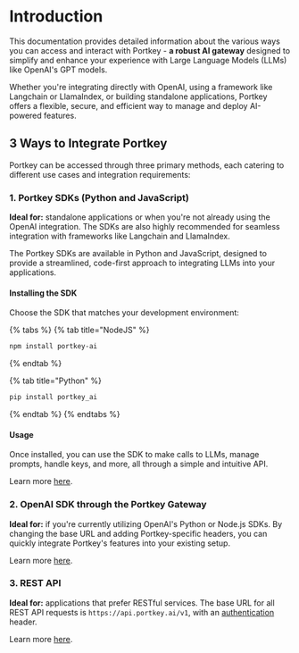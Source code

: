 # Introduction

This documentation provides detailed information about the various ways you can access and interact with Portkey - **a robust AI gateway** designed to simplify and enhance your experience with Large Language Models (LLMs) like OpenAI's GPT models.&#x20;

Whether you're integrating directly with OpenAI, using a framework like Langchain or LlamaIndex, or building standalone applications, Portkey offers a flexible, secure, and efficient way to manage and deploy AI-powered features.

## 3 Ways to Integrate Portkey

Portkey can be accessed through three primary methods, each catering to different use cases and integration requirements:

### **1. Portkey SDKs (Python and JavaScript)**

**Ideal for:** standalone applications or when you're not already using the OpenAI integration. The SDKs are also highly recommended for seamless integration with frameworks like Langchain and LlamaIndex.

The Portkey SDKs are available in Python and JavaScript, designed to provide a streamlined, code-first approach to integrating LLMs into your applications.

#### Installing the SDK

Choose the SDK that matches your development environment:

{% tabs %}
{% tab title="NodeJS" %}
```bash
npm install portkey-ai
```
{% endtab %}

{% tab title="Python" %}
```javascript
pip install portkey_ai
```
{% endtab %}
{% endtabs %}

#### Usage

Once installed, you can use the SDK to make calls to LLMs, manage prompts, handle keys, and more, all through a simple and intuitive API.

Learn more [here](portkey-sdk-client.md).

### **2. OpenAI SDK through the Portkey Gateway**

**Ideal for:** if you're currently utilizing OpenAI's Python or Node.js SDKs. By changing the base URL and adding Portkey-specific headers, you can quickly integrate Portkey's features into your existing setup.

Learn more [here](../welcome/integration-guides/openai.md).

### **3. REST API**

**Ideal for:** applications that prefer RESTful services. The base URL for all REST API requests is `https://api.portkey.ai/v1`, with an [authentication](authentication.md) header.

Learn more [here](../endpoints/chat-completions.md).

